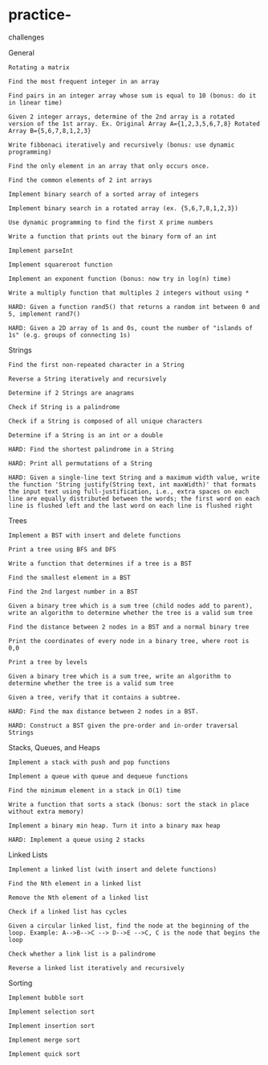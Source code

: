 # practice-
challenges 

General

    Rotating a matrix
    
    Find the most frequent integer in an array

    Find pairs in an integer array whose sum is equal to 10 (bonus: do it in linear time)

    Given 2 integer arrays, determine of the 2nd array is a rotated version of the 1st array. Ex. Original Array A={1,2,3,5,6,7,8} Rotated Array B={5,6,7,8,1,2,3}

    Write fibbonaci iteratively and recursively (bonus: use dynamic programming)

    Find the only element in an array that only occurs once.

    Find the common elements of 2 int arrays

    Implement binary search of a sorted array of integers

    Implement binary search in a rotated array (ex. {5,6,7,8,1,2,3})

    Use dynamic programming to find the first X prime numbers

    Write a function that prints out the binary form of an int

    Implement parseInt

    Implement squareroot function

    Implement an exponent function (bonus: now try in log(n) time)

    Write a multiply function that multiples 2 integers without using *

    HARD: Given a function rand5() that returns a random int between 0 and 5, implement rand7()

    HARD: Given a 2D array of 1s and 0s, count the number of "islands of 1s" (e.g. groups of connecting 1s)

Strings

    Find the first non-repeated character in a String

    Reverse a String iteratively and recursively

    Determine if 2 Strings are anagrams

    Check if String is a palindrome

    Check if a String is composed of all unique characters

    Determine if a String is an int or a double

    HARD: Find the shortest palindrome in a String

    HARD: Print all permutations of a String

    HARD: Given a single-line text String and a maximum width value, write the function 'String justify(String text, int maxWidth)' that formats the input text using full-justification, i.e., extra spaces on each line are equally distributed between the words; the first word on each line is flushed left and the last word on each line is flushed right

Trees

    Implement a BST with insert and delete functions

    Print a tree using BFS and DFS

    Write a function that determines if a tree is a BST

    Find the smallest element in a BST

    Find the 2nd largest number in a BST

    Given a binary tree which is a sum tree (child nodes add to parent), write an algorithm to determine whether the tree is a valid sum tree

    Find the distance between 2 nodes in a BST and a normal binary tree

    Print the coordinates of every node in a binary tree, where root is 0,0

    Print a tree by levels

    Given a binary tree which is a sum tree, write an algorithm to determine whether the tree is a valid sum tree

    Given a tree, verify that it contains a subtree.

    HARD: Find the max distance between 2 nodes in a BST.

    HARD: Construct a BST given the pre-order and in-order traversal Strings

Stacks, Queues, and Heaps

    Implement a stack with push and pop functions

    Implement a queue with queue and dequeue functions

    Find the minimum element in a stack in O(1) time

    Write a function that sorts a stack (bonus: sort the stack in place without extra memory)

    Implement a binary min heap. Turn it into a binary max heap

    HARD: Implement a queue using 2 stacks

Linked Lists

    Implement a linked list (with insert and delete functions)

    Find the Nth element in a linked list

    Remove the Nth element of a linked list

    Check if a linked list has cycles

    Given a circular linked list, find the node at the beginning of the loop. Example: A-->B-->C --> D-->E -->C, C is the node that begins the loop

    Check whether a link list is a palindrome

    Reverse a linked list iteratively and recursively

Sorting

    Implement bubble sort

    Implement selection sort

    Implement insertion sort

    Implement merge sort

    Implement quick sort

